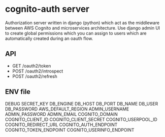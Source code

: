 # cognito-auth server
Authorization server written in django (python) which act as the middleware between AWS Cognito and microservices architecture.
Use django admin UI to create global permissions which you can assign to users which are automatically created during an oauth flow.

## API

- GET /oauth2/token
- POST /oauth2/introspect
- POST /oauth2/refresh

## ENV file
DEBUG
SECRET_KEY
DB_ENGINE
DB_HOST
DB_PORT
DB_NAME
DB_USER
DB_PASSWORD
AWS_DEFAULT_REGION
ADMIN_USERNAME
ADMIN_PASSWORD
ADMIN_EMAIL
COGNITO_DOMAIN
COGNITO_CLIENT_ID
COGNITO_CLIENT_SECRET
COGNITO_USERPOOL_ID
COGNITO_REDIRECT_URL
COGNITO_AUTH_ENDPOINT
COGNITO_TOKEN_ENDPOINT
COGNITO_USERINFO_ENDPOINT
